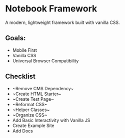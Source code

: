 # Notebook Framework

A modern, lightweight framework built with vanilla CSS.

## Goals:
- Mobile First
- Vanilla CSS
- Universal Browser Compatibility

## Checklist
- ~Remove CMS Dependency~
- ~Create HTML Starter~
- ~Create Test Page~
- ~Reformat CSS~ 
- ~Helper Classes~
- ~Organize CSS~
- Add Basic Interactivity with Vanilla JS
- Create Example Site
- Add Docs
